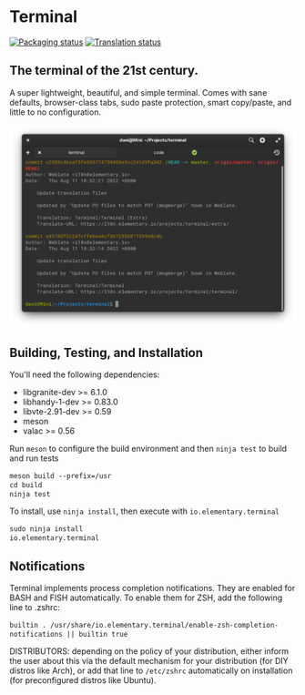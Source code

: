 # Terminal
[![Packaging status](https://repology.org/badge/tiny-repos/elementary-terminal.svg)](https://repology.org/metapackage/elementary-terminal)
[![Translation status](https://l10n.elementary.io/widgets/terminal/-/svg-badge.svg)](https://l10n.elementary.io/engage/terminal/?utm_source=widget)

## The terminal of the 21st century.

A super lightweight, beautiful, and simple terminal. Comes with sane defaults, browser-class tabs, sudo paste protection, smart copy/paste, and little to no configuration.

![Terminal Screenshot](data/screenshot.png?raw=true)

## Building, Testing, and Installation

You'll need the following dependencies:
* libgranite-dev >= 6.1.0
* libhandy-1-dev >= 0.83.0
* libvte-2.91-dev >= 0.59
* meson
* valac >= 0.56

Run `meson` to configure the build environment and then `ninja test` to build and run tests

    meson build --prefix=/usr
    cd build
    ninja test

To install, use `ninja install`, then execute with `io.elementary.terminal`

    sudo ninja install
    io.elementary.terminal

## Notifications

Terminal implements process completion notifications. They are enabled for BASH and FISH automatically. To enable them for ZSH, add the following line to .zshrc:

    builtin . /usr/share/io.elementary.terminal/enable-zsh-completion-notifications || builtin true

DISTRIBUTORS: depending on the policy of your distribution, either inform the user about this via the default mechanism for your distribution (for DIY distros like Arch), or add that line to `/etc/zshrc` automatically on installation (for preconfigured distros like Ubuntu).
